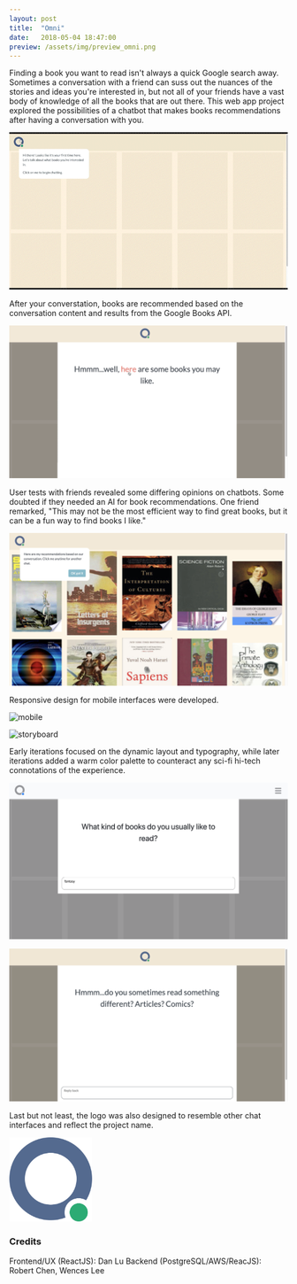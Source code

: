 ```yaml
---
layout: post
title:  "Omni"
date:   2018-05-04 18:47:00
preview: /assets/img/preview_omni.png
---
```


Finding a book you want to read isn't always a quick Google search away. Sometimes a conversation with a friend can suss out the nuances of the stories and ideas you're interested in, but not all of your friends have a vast body of knowledge of all the books that are out there. This web app project explored the possibilities of a chatbot that makes books recommendations after having a conversation with you.

![chatbox animation](/assets/img/omni/intro.gif)

After your converstation, books are recommended based on the conversation content and results from the Google Books API. 

![chatbox centered](/assets/img/omni/03_screen4.png)

User tests with friends revealed some differing opinions on chatbots. Some doubted if they needed an AI for book recommendations. One friend remarked, "This may not be the most efficient way to find great books, but it can be a fun way to find books I like."

![book recommendations](/assets/img/omni/04_screen5.png)

Responsive design for mobile interfaces were developed.

![mobile](/assets/img/omni/05_mobile-composite.png)

![storyboard](/assets/img/omni/08_storyboard-mobile.png)

Early iterations focused on the dynamic layout and typography, while later iterations added a warm color palette to counteract any sci-fi hi-tech connotations of the experience.

![sci-fi](/assets/img/omni/06_dev02.png)

![warm](/assets/img/omni/06_screen8.png)

Last but not least, the logo was also designed to resemble other chat interfaces and reflect the project name.

<div class="row"><div class="column"></div><div class="column"><img width="150" src="/assets/img/omni/07_logo_rev1.png"></div><div class="column"></div></div>

### Credits

Frontend/UX (ReactJS): Dan Lu
Backend (PostgreSQL/AWS/ReacJS): Robert Chen, Wences Lee
